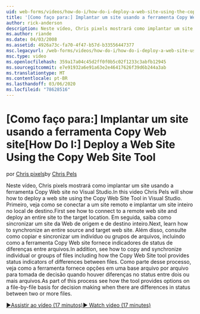 ```yaml
---
uid: web-forms/videos/how-do-i/how-do-i-deploy-a-web-site-using-the-copy-web-site-tool
title: '[Como faço para:] Implantar um site usando a ferramenta Copy Web site | Microsoft Docs'
author: rick-anderson
description: Neste vídeo, Chris pixels mostrará como implantar um site usando a ferramenta Copy Web site no Visual Studio. Primeiro, veja como se conectar a um site remoto e...
ms.author: riande
ms.date: 04/03/2008
ms.assetid: 4926a73c-fa70-4f47-b57d-b33556447377
msc.legacyurl: /web-forms/videos/how-do-i/how-do-i-deploy-a-web-site-using-the-copy-web-site-tool
msc.type: video
ms.openlocfilehash: 359a17a04c45d2ff0f0b5c02f1233c3abfb12945
ms.sourcegitcommit: e7e91932a6e91a63e2e46417626f39d6b244a3ab
ms.translationtype: MT
ms.contentlocale: pt-BR
ms.lasthandoff: 03/06/2020
ms.locfileid: "78628516"
---
```

# <a name="how-do-i-deploy-a-web-site-using-the-copy-web-site-tool"></a><span data-ttu-id="ab10b-104">[Como faço para:] Implantar um site usando a ferramenta Copy Web site</span><span class="sxs-lookup"><span data-stu-id="ab10b-104">[How Do I:] Deploy a Web Site Using the Copy Web Site Tool</span></span>

<span data-ttu-id="ab10b-105">por [Chris pixels](https://twitter.com/chrispels)</span><span class="sxs-lookup"><span data-stu-id="ab10b-105">by [Chris Pels](https://twitter.com/chrispels)</span></span>

<span data-ttu-id="ab10b-106">Neste vídeo, Chris pixels mostrará como implantar um site usando a ferramenta Copy Web site no Visual Studio.</span><span class="sxs-lookup"><span data-stu-id="ab10b-106">In this video Chris Pels will show how to deploy a web site using the Copy Web Site Tool in Visual Studio.</span></span> <span data-ttu-id="ab10b-107">Primeiro, veja como se conectar a um site remoto e implantar um site inteiro no local de destino.</span><span class="sxs-lookup"><span data-stu-id="ab10b-107">First see how to connect to a remote web site and deploy an entire site to the target location.</span></span> <span data-ttu-id="ab10b-108">Em seguida, saiba como sincronizar um site da Web de origem e de destino inteiro.</span><span class="sxs-lookup"><span data-stu-id="ab10b-108">Next, learn how to synchronize an entire source and target web site.</span></span> <span data-ttu-id="ab10b-109">Além disso, consulte como copiar e sincronizar um indivíduo ou grupos de arquivos, incluindo como a ferramenta Copy Web site fornece indicadores de status de diferenças entre arquivos.</span><span class="sxs-lookup"><span data-stu-id="ab10b-109">In addition, see how to copy and synchronize individual or groups of files including how the Copy Web Site tool provides status indicators of differences between files.</span></span> <span data-ttu-id="ab10b-110">Como parte desse processo, veja como a ferramenta fornece opções em uma base arquivo por arquivo para tomada de decisão quando houver diferenças no status entre dois ou mais arquivos.</span><span class="sxs-lookup"><span data-stu-id="ab10b-110">As part of this process see how the tool provides options on a file-by-file basis for decision making when there are differences in status between two or more files.</span></span>

[<span data-ttu-id="ab10b-111">&#9654;Assistir ao vídeo (17 minutos)</span><span class="sxs-lookup"><span data-stu-id="ab10b-111">&#9654; Watch video (17 minutes)</span></span>](https://channel9.msdn.com/Blogs/ASP-NET-Site-Videos/how-do-i-deploy-a-web-site-using-the-copy-web-site-tool)
